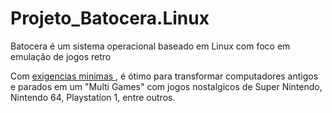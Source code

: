 # Projeto_Batocera.Linux <br>

Batocera é um sistema operacional baseado em Linux com foco em emulação de jogos retro<br>

Com <a href="www.google.com"> exigencias minimas </a>, é ótimo para transformar computadores antigos e parados em um "Multi Games" com jogos nostalgicos de Super Nintendo, Nintendo 64, Playstation 1, entre outros.

